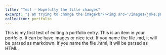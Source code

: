```yaml
---
title: "Test - Hopefully the title changes"
excerpt: "I am trying to change the image<br/><img src='/images/joke.png'>"
collection: portfolio
---
```


This is my first test of editing a portfolio entry. This is an item in your portfolio. It can be have images or nice text. If you name the file .md, it will be parsed as markdown. If you name the file .html, it will be parsed as HTML. 
